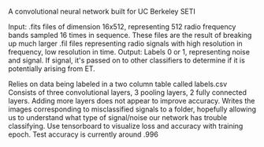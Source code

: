 A convolutional neural network built for UC Berkeley SETI

Input: .fits files of dimension 16x512, representing 512 radio frequency bands sampled 16 times in sequence. These files are the result of breaking up much larger .fil files representing radio signals with high resolution in frequency, low resolution in time. 
Output: Labels 0 or 1, representing noise and signal. If signal, it's passed on to other classifiers to determine if it is potentially arising from ET. 

Relies on data being labeled in a two column table called labels.csv
Consists of three convolutional layers, 3 pooling layers, 2 fully connected layers. Adding more layers does not appear to improve accuracy. 
Writes the images corresponding to misclassified signals to a folder, hopefully allowing us to understand what type of signal/noise our network has trouble classifying. 
Use tensorboard to visualize loss and accuracy with training epoch.
Test accuracy is currently around .996
